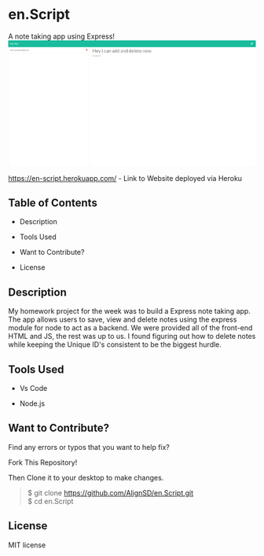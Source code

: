 # en.Script
A note taking app using Express!
![Portforlio screen shot](/public/assets/en-script-ss.png)

https://en-script.herokuapp.com/ - Link to Website deployed via Heroku

## Table of Contents

* Description

* Tools Used

* Want to Contribute?

* License

## Description

My homework project for the week was to build a Express note taking app. The app allows users to save, view and delete notes using the express module for node to act as a backend. We were provided all of the front-end HTML and JS, the rest was up to us. I found figuring out how to delete notes while keeping the Unique ID's consistent to be the biggest hurdle.

## Tools Used

* Vs Code

* Node.js

## Want to Contribute?

Find any errors or typos that you want to help fix?

Fork This Repository!

Then Clone it to your desktop to make changes.

> $ git clone https://github.com/AlignSD/en.Script.git<br>
> $ cd en.Script

## License

MIT license